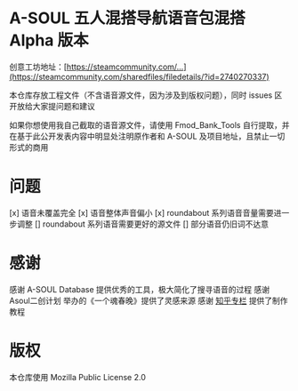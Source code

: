 # A-SOUL 五人混搭导航语音包混搭 Alpha 版本

创意工坊地址：[https://steamcommunity.com/...](https://steamcommunity.com/sharedfiles/filedetails/?id=2740270337)

本仓库存放工程文件（不含语音源文件，因为涉及到版权问题），同时 issues 区开放给大家提问题和建议

如果你想使用我自己截取的语音源文件，请使用 Fmod\_Bank\_Tools 自行提取，并在基于此公开发表内容中明显处注明原作者和 A-SOUL 及项目地址，且禁止一切形式的商用

# 问题

[x] 语音未覆盖完全
[x] 语音整体声音偏小
[x] roundabout 系列语音音量需要进一步调整
[] roundabout 系列语音需要更好的源文件
[] 部分语音仍旧词不达意

# 感谢


感谢 A-SOUL Database 提供优秀的工具，极大简化了搜寻语音的过程
感谢 Asoul二创计划 举办的《一个魂春晚》提供了灵感来源
感谢 [知乎专栏](https://zhuanlan.zhihu.com/p/462410193) 提供了制作教程

# 版权

本仓库使用 Mozilla Public License 2.0
